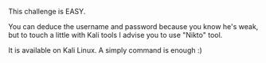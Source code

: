This challenge is EASY.

You can deduce the username and password because you know he's weak, but to touch a little with Kali tools I advise you to use "Nikto" tool.

It is available on Kali Linux. A simply command is enough :)
